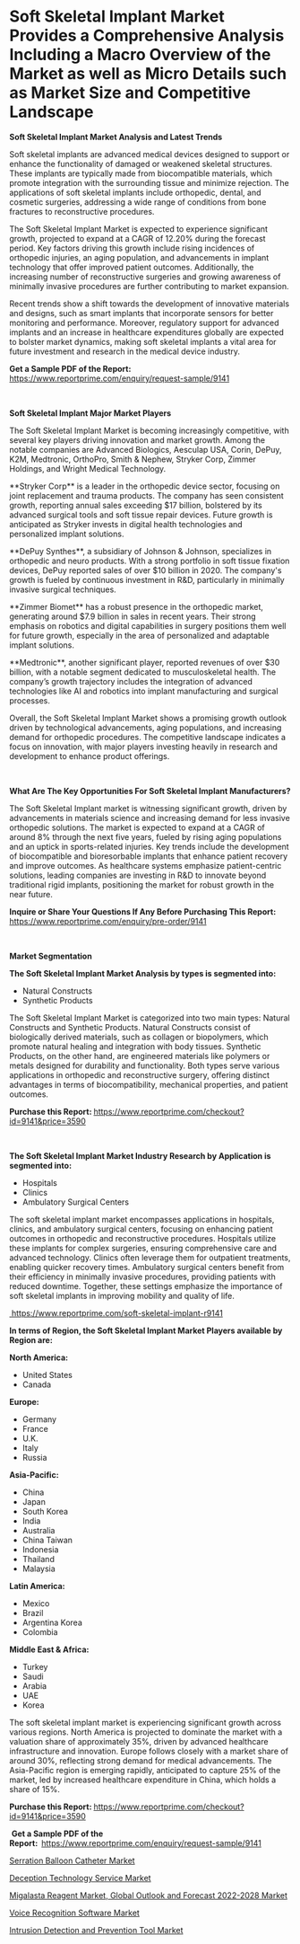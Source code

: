 <p><h1>Soft Skeletal Implant Market Provides a Comprehensive Analysis Including a Macro Overview of the Market as well as Micro Details such as Market Size and Competitive Landscape</h1></p><p><strong>Soft Skeletal Implant Market Analysis and Latest Trends</strong></p>
<p><p>Soft skeletal implants are advanced medical devices designed to support or enhance the functionality of damaged or weakened skeletal structures. These implants are typically made from biocompatible materials, which promote integration with the surrounding tissue and minimize rejection. The applications of soft skeletal implants include orthopedic, dental, and cosmetic surgeries, addressing a wide range of conditions from bone fractures to reconstructive procedures.</p><p>The Soft Skeletal Implant Market is expected to experience significant growth, projected to expand at a CAGR of 12.20% during the forecast period. Key factors driving this growth include rising incidences of orthopedic injuries, an aging population, and advancements in implant technology that offer improved patient outcomes. Additionally, the increasing number of reconstructive surgeries and growing awareness of minimally invasive procedures are further contributing to market expansion.</p><p>Recent trends show a shift towards the development of innovative materials and designs, such as smart implants that incorporate sensors for better monitoring and performance. Moreover, regulatory support for advanced implants and an increase in healthcare expenditures globally are expected to bolster market dynamics, making soft skeletal implants a vital area for future investment and research in the medical device industry.</p></p>
<p><strong>Get a Sample PDF of the Report:&nbsp;</strong> <a href="https://www.reportprime.com/enquiry/request-sample/9141">https://www.reportprime.com/enquiry/request-sample/9141</a></p>
<p>&nbsp;</p>
<p><strong>Soft Skeletal Implant Major Market Players</strong></p>
<p><p>The Soft Skeletal Implant Market is becoming increasingly competitive, with several key players driving innovation and market growth. Among the notable companies are Advanced Biologics, Aesculap USA, Corin, DePuy, K2M, Medtronic, OrthoPro, Smith & Nephew, Stryker Corp, Zimmer Holdings, and Wright Medical Technology.</p><p>**Stryker Corp** is a leader in the orthopedic device sector, focusing on joint replacement and trauma products. The company has seen consistent growth, reporting annual sales exceeding $17 billion, bolstered by its advanced surgical tools and soft tissue repair devices. Future growth is anticipated as Stryker invests in digital health technologies and personalized implant solutions.</p><p>**DePuy Synthes**, a subsidiary of Johnson & Johnson, specializes in orthopedic and neuro products. With a strong portfolio in soft tissue fixation devices, DePuy reported sales of over $10 billion in 2020. The company's growth is fueled by continuous investment in R&D, particularly in minimally invasive surgical techniques.</p><p>**Zimmer Biomet** has a robust presence in the orthopedic market, generating around $7.9 billion in sales in recent years. Their strong emphasis on robotics and digital capabilities in surgery positions them well for future growth, especially in the area of personalized and adaptable implant solutions.</p><p>**Medtronic**, another significant player, reported revenues of over $30 billion, with a notable segment dedicated to musculoskeletal health. The company’s growth trajectory includes the integration of advanced technologies like AI and robotics into implant manufacturing and surgical processes.</p><p>Overall, the Soft Skeletal Implant Market shows a promising growth outlook driven by technological advancements, aging populations, and increasing demand for orthopedic procedures. The competitive landscape indicates a focus on innovation, with major players investing heavily in research and development to enhance product offerings.</p></p>
<p>&nbsp;</p>
<p><strong>What Are The Key Opportunities For Soft Skeletal Implant Manufacturers?</strong></p>
<p><p>The Soft Skeletal Implant market is witnessing significant growth, driven by advancements in materials science and increasing demand for less invasive orthopedic solutions. The market is expected to expand at a CAGR of around 8% through the next five years, fueled by rising aging populations and an uptick in sports-related injuries. Key trends include the development of biocompatible and bioresorbable implants that enhance patient recovery and improve outcomes. As healthcare systems emphasize patient-centric solutions, leading companies are investing in R&D to innovate beyond traditional rigid implants, positioning the market for robust growth in the near future.</p></p>
<p><strong>Inquire or Share Your Questions If Any Before Purchasing This Report:</strong> <a href="https://www.reportprime.com/enquiry/pre-order/9141">https://www.reportprime.com/enquiry/pre-order/9141</a></p>
<p>&nbsp;</p>
<p><strong>Market Segmentation</strong></p>
<p><strong>The Soft Skeletal Implant Market Analysis by types is segmented into:</strong></p>
<p><ul><li>Natural Constructs</li><li>Synthetic Products</li></ul></p>
<p><p>The Soft Skeletal Implant Market is categorized into two main types: Natural Constructs and Synthetic Products. Natural Constructs consist of biologically derived materials, such as collagen or biopolymers, which promote natural healing and integration with body tissues. Synthetic Products, on the other hand, are engineered materials like polymers or metals designed for durability and functionality. Both types serve various applications in orthopedic and reconstructive surgery, offering distinct advantages in terms of biocompatibility, mechanical properties, and patient outcomes.</p></p>
<p><strong>Purchase this Report:&nbsp;</strong><a href="https://www.reportprime.com/checkout?id=9141&price=3590">https://www.reportprime.com/checkout?id=9141&price=3590</a></p>
<p>&nbsp;</p>
<p><strong>The Soft Skeletal Implant Market Industry Research by Application is segmented into:</strong></p>
<p><ul><li>Hospitals</li><li>Clinics</li><li>Ambulatory Surgical Centers</li></ul></p>
<p><p>The soft skeletal implant market encompasses applications in hospitals, clinics, and ambulatory surgical centers, focusing on enhancing patient outcomes in orthopedic and reconstructive procedures. Hospitals utilize these implants for complex surgeries, ensuring comprehensive care and advanced technology. Clinics often leverage them for outpatient treatments, enabling quicker recovery times. Ambulatory surgical centers benefit from their efficiency in minimally invasive procedures, providing patients with reduced downtime. Together, these settings emphasize the importance of soft skeletal implants in improving mobility and quality of life.</p></p>
<p><a href="https://www.reportprime.com/soft-skeletal-implant-r9141">&nbsp;https://www.reportprime.com/soft-skeletal-implant-r9141</a></p>
<p><strong>In terms of Region, the Soft Skeletal Implant Market Players available by Region are:</strong></p>
<p>
    <p> <strong> North America: </strong>
        <ul>
            <li>United States</li>
            <li>Canada</li>
        </ul>
        </p> 
    <p> <strong> Europe: </strong>
        <ul>
            <li>Germany</li>
            <li>France</li>
            <li>U.K.</li>
            <li>Italy</li>
            <li>Russia</li>
        </ul>
        </p> 
    <p> <strong> Asia-Pacific: </strong>
        <ul>
            <li>China</li>
            <li>Japan</li>
            <li>South Korea</li>
            <li>India</li>
            <li>Australia</li>
            <li>China Taiwan</li>
            <li>Indonesia</li>
            <li>Thailand</li>
            <li>Malaysia</li>
        </ul>
        </p> 
    <p> <strong> Latin America: </strong>
        <ul>
            <li>Mexico</li>
            <li>Brazil</li>
            <li>Argentina Korea</li>
            <li>Colombia</li>
        </ul>
        </p> 
    <p> <strong> Middle East & Africa: </strong>
        <ul>
            <li>Turkey</li>
            <li>Saudi</li>
            <li>Arabia</li>
            <li>UAE</li>
            <li>Korea</li>
        </ul>
    </p>
    </p>
<p><p>The soft skeletal implant market is experiencing significant growth across various regions. North America is projected to dominate the market with a valuation share of approximately 35%, driven by advanced healthcare infrastructure and innovation. Europe follows closely with a market share of around 30%, reflecting strong demand for medical advancements. The Asia-Pacific region is emerging rapidly, anticipated to capture 25% of the market, led by increased healthcare expenditure in China, which holds a share of 15%.</p></p>
<p><strong>Purchase this Report: </strong><a href="https://www.reportprime.com/checkout?id=9141&price=3590">https://www.reportprime.com/checkout?id=9141&price=3590</a></p>
<p>&nbsp;<strong>Get a Sample PDF of the Report:&nbsp;&nbsp;</strong><a href="https://www.reportprime.com/enquiry/request-sample/9141">https://www.reportprime.com/enquiry/request-sample/9141</a></p>
<p><strong></strong></p>
<p><p><a href="https://github.com/kaufmannDavid16/Market-Research-Report-List-1/blob/main/serration-balloon-catheter-market.md">Serration Balloon Catheter Market</a></p><p><a href="https://issuu.com/reportprime-2/docs/deception-technology-service-market_19cfbd4ef574ed">Deception Technology Service Market</a></p><p><a href="https://medium.com/@cyb3rpunksai/the-migalasta-reagent-market-global-outlook-and-forecast-2022-2028-market-insights-report-offers-2ec6f80c680c">Migalasta Reagent Market, Global Outlook and Forecast 2022-2028 Market</a></p><p><a href="https://www.linkedin.com/pulse/voice-recognition-software-market-outlook-forecast-from-2024-ptfcc?trackingId=C1v3QL0QR32PiegttOTaCA%3D%3D">Voice Recognition Software Market</a></p><p><a href="https://issuu.com/reportprime-2/docs/intrusion-detection-and-prevention-_7936ef16f05dbe">Intrusion Detection and Prevention Tool Market</a></p></p>
